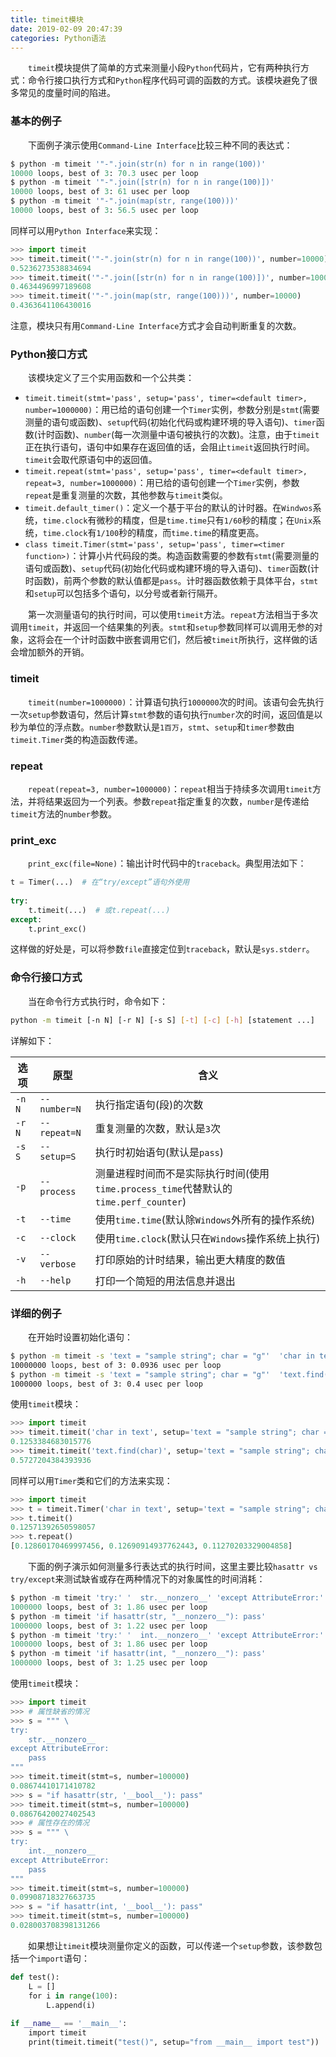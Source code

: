 ```yaml
---
title: timeit模块
date: 2019-02-09 20:47:39
categories: Python语法
---
```

&emsp;&emsp;`timeit`模块提供了简单的方式来测量小段`Python`代码片，它有两种执行方式：命令行接口执行方式和`Python`程序代码可调的函数的方式。该模块避免了很多常见的度量时间的陷进。

### 基本的例子

&emsp;&emsp;下面例子演示使用`Command-Line Interface`比较三种不同的表达式：

``` python
$ python -m timeit '"-".join(str(n) for n in range(100))'
10000 loops, best of 3: 70.3 usec per loop
$ python -m timeit '"-".join([str(n) for n in range(100)])'
10000 loops, best of 3: 61 usec per loop
$ python -m timeit '"-".join(map(str, range(100)))'
10000 loops, best of 3: 56.5 usec per loop
```

同样可以用`Python Interface`来实现：

``` python
>>> import timeit
>>> timeit.timeit('"-".join(str(n) for n in range(100))', number=10000)
0.5236273538834694
>>> timeit.timeit('"-".join([str(n) for n in range(100)])', number=10000)
0.4634496997189608
>>> timeit.timeit('"-".join(map(str, range(100)))', number=10000)
0.4363641106430016
```

注意，模块只有用`Command-Line Interface`方式才会自动判断重复的次数。

### Python接口方式

&emsp;&emsp;该模块定义了三个实用函数和一个公共类：

- `timeit.timeit(stmt='pass', setup='pass', timer=<default timer>, number=1000000)`：用已给的语句创建一个`Timer`实例，参数分别是`stmt`(需要测量的语句或函数)、`setup`代码(初始化代码或构建环境的导入语句)、`timer`函数(计时函数)、`number`(每一次测量中语句被执行的次数)。注意，由于`timeit`正在执行语句，语句中如果存在返回值的话，会阻止`timeit`返回执行时间。`timeit`会取代原语句中的返回值。
- `timeit.repeat(stmt='pass', setup='pass', timer=<default timer>, repeat=3, number=1000000)`：用已给的语句创建一个`Timer`实例，参数`repeat`是重复测量的次数，其他参数与`timeit`类似。
- `timeit.default_timer()`：定义一个基于平台的默认的计时器。在`Windwos`系统，`time.clock`有微秒的精度，但是`time.time`只有`1/60`秒的精度；在`Unix`系统，`time.clock`有`1/100`秒的精度，而`time.time`的精度更高。
- `class timeit.Timer(stmt='pass', setup='pass', timer=<timer function>)`：计算小片代码段的类。构造函数需要的参数有`stmt`(需要测量的语句或函数)、`setup`代码(初始化代码或构建环境的导入语句)、`timer`函数(计时函数)，前两个参数的默认值都是`pass`。计时器函数依赖于具体平台，`stmt`和`setup`可以包括多个语句，以分号或者新行隔开。

&emsp;&emsp;第一次测量语句的执行时间，可以使用`timeit`方法。`repeat`方法相当于多次调用`timeit`，并返回一个结果集的列表。`stmt`和`setup`参数同样可以调用无参的对象，这将会在一个计时函数中嵌套调用它们，然后被`timeit`所执行，这样做的话会增加额外的开销。

### timeit

&emsp;&emsp;`timeit(number=1000000)`：计算语句执行`1000000`次的时间。该语句会先执行一次`setup`参数语句，然后计算`stmt`参数的语句执行`number`次的时间，返回值是以秒为单位的浮点数。`number`参数默认是`1百万`，`stmt`、`setup`和`timer`参数由`timeit.Timer`类的构造函数传递。

### repeat

&emsp;&emsp;`repeat(repeat=3, number=1000000)`：`repeat`相当于持续多次调用`timeit`方法，并将结果返回为一个列表。参数`repeat`指定重复的次数，`number`是传递给`timeit`方法的`number`参数。

### print_exc

&emsp;&emsp;`print_exc(file=None)`：输出计时代码中的`traceback`。典型用法如下：

``` python
t = Timer(...)  # 在“try/except”语句外使用
​
try:
    t.timeit(...)  # 或t.repeat(...)
except:
    t.print_exc()
```

这样做的好处是，可以将参数`file`直接定位到`traceback`，默认是`sys.stderr`。

### 命令行接口方式

&emsp;&emsp;当在命令行方式执行时，命令如下：

``` bash
python -m timeit [-n N] [-r N] [-s S] [-t] [-c] [-h] [statement ...]
```

详解如下：

选项 | 原型 | 含义
-----|------|-----
`-n N` | `--number=N` | 执行指定语句(段)的次数
`-r N` | `--repeat=N` | 重复测量的次数，默认是`3`次
`-s S` | `--setup=S`  | 执行时初始语句(默认是`pass`)
`-p`   | `--process`  | 测量进程时间而不是实际执行时间(使用`time.process_time`代替默认的`time.perf_counter`)
`-t`   | `--time`     | 使用`time.time`(默认除`Windows`外所有的操作系统)
`-c`   | `--clock`    | 使用`time.clock`(默认只在`Windows`操作系统上执行)
`-v`   | `--verbose`  | 打印原始的计时结果，输出更大精度的数值
`-h`   | `--help`     | 打印一个简短的用法信息并退出

### 详细的例子

&emsp;&emsp;在开始时设置初始化语句：

``` bash
$ python -m timeit -s 'text = "sample string"; char = "g"'  'char in text'
10000000 loops, best of 3: 0.0936 usec per loop
$ python -m timeit -s 'text = "sample string"; char = "g"'  'text.find(char)'
1000000 loops, best of 3: 0.4 usec per loop
```

使用`timeit`模块：

``` python
>>> import timeit
>>> timeit.timeit('char in text', setup='text = "sample string"; char = "g"')
0.1253384683015776
>>> timeit.timeit('text.find(char)', setup='text = "sample string"; char = "g"')
0.5727204384393936
```

同样可以用`Timer`类和它们的方法来实现：

``` python
>>> import timeit
>>> t = timeit.Timer('char in text', setup='text = "sample string"; char = "g"')
>>> t.timeit()
0.12571392650598057
>>> t.repeat()
[0.12860170469997456, 0.12690914937762443, 0.11270203329004858]
```

&emsp;&emsp;下面的例子演示如何测量多行表达式的执行时间，这里主要比较`hasattr vs try/except`来测试缺省或存在两种情况下的对象属性的时间消耗：

``` python
$ python -m timeit 'try:' '  str.__nonzero__' 'except AttributeError:' '  pass'
1000000 loops, best of 3: 1.86 usec per loop
$ python -m timeit 'if hasattr(str, "__nonzero__"): pass'
1000000 loops, best of 3: 1.22 usec per loop
$ python -m timeit 'try:' '  int.__nonzero__' 'except AttributeError:' '  pass'
1000000 loops, best of 3: 1.86 usec per loop
$ python -m timeit 'if hasattr(int, "__nonzero__"): pass'
1000000 loops, best of 3: 1.25 usec per loop
```

使用`timeit`模块：

``` python
>>> import timeit
>>> # 属性缺省的情况
>>> s = """ \
try:
    str.__nonzero__
except AttributeError:
    pass
"""
>>> timeit.timeit(stmt=s, number=100000)
0.08674410171410782
>>> s = "if hasattr(str, '__bool__'): pass"
>>> timeit.timeit(stmt=s, number=100000)
0.08676420027402543
>>> # 属性存在的情况
>>> s = """ \
try:
    int.__nonzero__
except AttributeError:
    pass
"""
>>> timeit.timeit(stmt=s, number=100000)
0.09908718327663735
>>> s = "if hasattr(int, '__bool__'): pass"
>>> timeit.timeit(stmt=s, number=100000)
0.028003708398131266
```

&emsp;&emsp;如果想让`timeit`模块测量你定义的函数，可以传递一个`setup`参数，该参数包括一个`import`语句：

``` python
def test():
    L = []
    for i in range(100):
        L.append(i)
​
if __name__ == '__main__':
    import timeit
    print(timeit.timeit("test()", setup="from __main__ import test"))
```